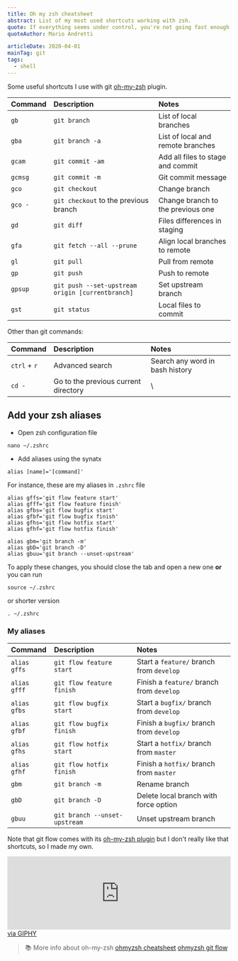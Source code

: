 ```yaml
---
title: Oh my zsh cheatsheet
abstract: List of my most used shortcuts working with zsh.
quote: If everything seems under control, you're not going fast enough.
quoteAuthor: Mario Andretti

articleDate: 2020-04-01
mainTag: git
tags:
  - shell
---
```


Some useful shortcuts I use with git [oh-my-zsh](https://github.com/ohmyzsh/ohmyzsh) plugin.

| Command | Description                                      | Notes                             |
|:--------|:-------------------------------------------------|:----------------------------------|
| `gb`    | `git branch`                                     | List of local branches            |
| `gba`   | `git branch -a`                                  | List of local and remote branches |
| `gcam`  | `git commit -am`                                 | Add all files to stage and commit |
| `gcmsg` | `git commit -m`                                  | Git commit message                |
| `gco`   | `git checkout`                                   | Change branch                     |
| `gco -`   | `git checkout` to the previous branch          | Change branch to the previous one   |
| `gd`    | `git diff`                                       | Files differences in staging      |
| `gfa`   | `git fetch --all --prune`                        | Align local branches to remote    |
| `gl`    | `git pull`                                       | Pull from remote                  |
| `gp`    | `git push`                                       | Push to remote                    |
| `gpsup` | `git push --set-upstream origin [currentbranch]` | Set upstream branch               |
| `gst`   | `git status`                                     | Local files to commit             |

Other than git commands:

| Command | Description                                      | Notes                             |
|:--------|:-------------------------------------------------|:----------------------------------|
| `ctrl` + `r`   | Advanced search                         | Search any word in bash history   |
| `cd -`   | Go to the previous current directory    | \   |

## Add your zsh aliases

- Open zsh configuration file

```shell
nano ~/.zshrc
```

- Add aliases using the synatx
```shell
alias [name]='[command]'
```

For instance, these are my aliases in `.zshrc` file

```shell
alias gffs='git flow feature start'
alias gfff='git flow feature finish'
alias gfbs='git flow bugfix start'
alias gfbf='git flow bugfix finish'
alias gfhs='git flow hotfix start'
alias gfhf='git flow hotfix finish'

alias gbm='git branch -m'
alias gbD='git branch -D'
alias gbuu='git branch --unset-upstream'
```

To apply these changes, you should close the tab and open a new one **or** you can run

```shell
source ~/.zshrc
```

or shorter version

```shell
. ~/.zshrc
```

### My aliases

| Command      | Description                   | Notes                                     |
|:-------------|:------------------------------|:------------------------------------------|
| `alias gffs` | `git flow feature start`      | Start a `feature/` branch from `develop`  |
| `alias gfff` | `git flow feature finish`     | Finish a `feature/` branch from `develop` |
| `alias gfbs` | `git flow bugfix start`       | Start a `bugfix/` branch from `develop`   |
| `alias gfbf` | `git flow bugfix finish`      | Finish a `bugfix/` branch from `develop`  |
| `alias gfhs` | `git flow hotfix start`       | Start a `hotfix/` branch from `master`    |
| `alias gfhf` | `git flow hotfix finish`      | Finish a `hotfix/` branch from `master`   |
| `gbm`        | `git branch -m`               | Rename branch                             |
| `gbD`        | `git branch -D`               | Delete local branch with force option     |
| `gbuu`       | `git branch --unset-upstream` | Unset upstream branch                     |

Note that git flow comes with its [oh-my-zsh plugin](https://github.com/ohmyzsh/ohmyzsh/tree/master/plugins/git-flow) but I don't really like that shortcuts, so I made my own.

<div class="s-giphy s-giphy--small-d">
  <iframe src="https://giphy.com/embed/GD5xkDtFPUpY4" width="100%" height="165" frameBorder="0" class="giphy-embed" allowFullScreen></iframe><a class="u-giphy__caption" href="https://giphy.com/gifs/love-movie-film-GD5xkDtFPUpY4">via GIPHY</a>
</div>

> 📚 More info about oh-my-zsh
> [ohmyzsh cheatsheet](https://github.com/ohmyzsh/ohmyzsh/wiki/Cheatsheet)
> [ohmyzsh git flow](https://github.com/ohmyzsh/ohmyzsh/tree/master/plugins/git-flow)
